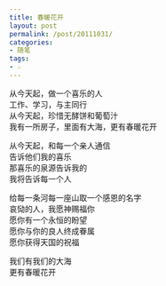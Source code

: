 ```yaml
---
title: 春暖花开
layout: post
permalink: /post/20111031/
categories:
- 随笔
tags:
- ☆
---
```


从今天起，做一个喜乐的人  
工作、学习，与主同行  
从今天起，珍惜无酵饼和葡萄汁  
我有一所房子，里面有大海，更有春暖花开

从今天起，和每一个亲人通信  
告诉他们我的喜乐  
那喜乐的泉源告诉我的  
我将告诉每一个人

给每一条河每一座山取一个感恩的名字  
哀恸的人，我愿神赐福你  
愿你有一个永恒的盼望  
愿你与你的良人终成眷属  
愿你获得天国的祝福

我们有我们的大海  
更有春暖花开
